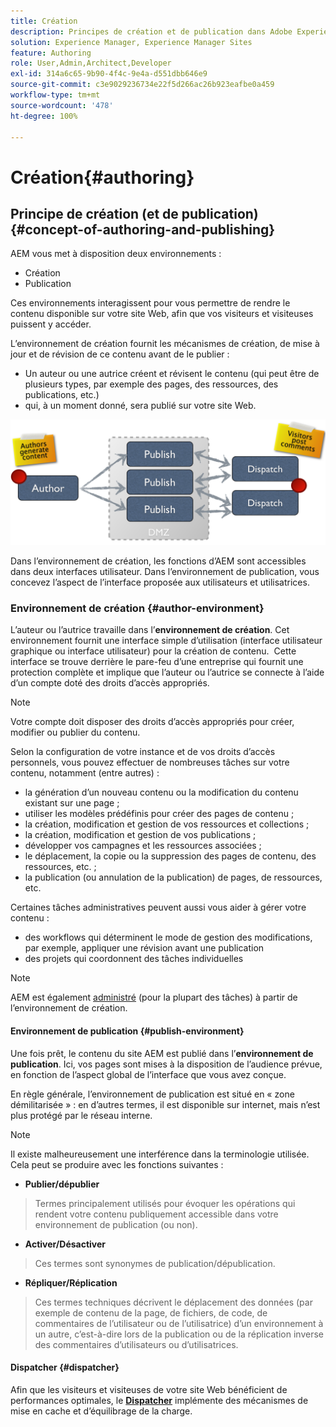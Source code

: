 ```yaml
---
title: Création
description: Principes de création et de publication dans Adobe Experience Manager 6.5.
solution: Experience Manager, Experience Manager Sites
feature: Authoring
role: User,Admin,Architect,Developer
exl-id: 314a6c65-9b90-4f4c-9e4a-d551dbb646e9
source-git-commit: c3e9029236734e22f5d266ac26b923eafbe0a459
workflow-type: tm+mt
source-wordcount: '478'
ht-degree: 100%

---
```


# Création{#authoring}

## Principe de création (et de publication) {#concept-of-authoring-and-publishing}

AEM vous met à disposition deux environnements :

* Création
* Publication

Ces environnements interagissent pour vous permettre de rendre le contenu disponible sur votre site Web, afin que vos visiteurs et visiteuses puissent y accéder.

L’environnement de création fournit les mécanismes de création, de mise à jour et de révision de ce contenu avant de le publier :

* Un auteur ou une autrice créent et révisent le contenu (qui peut être de plusieurs types, par exemple des pages, des ressources, des publications, etc.)
* qui, à un moment donné, sera publié sur votre site Web.

![Vue d’ensemble des environnements](assets/chlimage_1-132.png)

Dans l’environnement de création, les fonctions d’AEM sont accessibles dans deux interfaces utilisateur. Dans l’environnement de publication, vous concevez l’aspect de l’interface proposée aux utilisateurs et utilisatrices.

### Environnement de création {#author-environment}

L’auteur ou l’autrice travaille dans l’**environnement de création**. Cet environnement fournit une interface simple d’utilisation (interface utilisateur graphique ou interface utilisateur) pour la création de contenu.  Cette interface se trouve derrière le pare-feu d’une entreprise qui fournit une protection complète et implique que l’auteur ou l’autrice se connecte à l’aide d’un compte doté des droits d’accès appropriés.

>[!NOTE]
>
>Votre compte doit disposer des droits d’accès appropriés pour créer, modifier ou publier du contenu.

Selon la configuration de votre instance et de vos droits d’accès personnels, vous pouvez effectuer de nombreuses tâches sur votre contenu, notamment (entre autres) :

* la génération d’un nouveau contenu ou la modification du contenu existant sur une page ;
* utiliser les modèles prédéfinis pour créer des pages de contenu ;
* la création, modification et gestion de vos ressources et collections ;
* la création, modification et gestion de vos publications ;
* développer vos campagnes et les ressources associées ;
* le déplacement, la copie ou la suppression des pages de contenu, des ressources, etc. ;
* la publication (ou annulation de la publication) de pages, de ressources, etc.

Certaines tâches administratives peuvent aussi vous aider à gérer votre contenu :

* des workflows qui déterminent le mode de gestion des modifications, par exemple, appliquer une révision avant une publication
* des projets qui coordonnent des tâches individuelles

>[!NOTE]
>
>AEM est également [administré](/help/sites-administering/home.md) (pour la plupart des tâches) à partir de l’environnement de création.

#### Environnement de publication {#publish-environment}

Une fois prêt, le contenu du site AEM est publié dans l’**environnement de publication**. Ici, vos pages sont mises à la disposition de l’audience prévue, en fonction de l’aspect global de l’interface que vous avez conçue.

En règle générale, l’environnement de publication est situé en « zone démilitarisée » : en d’autres termes, il est disponible sur internet, mais n’est plus protégé par le réseau interne.

>[!NOTE]
>
>Il existe malheureusement une interférence dans la terminologie utilisée. Cela peut se produire avec les fonctions suivantes :
>
>* **Publier/dépublier**
>  >  Termes principalement utilisés pour évoquer les opérations qui rendent votre contenu publiquement accessible dans votre environnement de publication (ou non).
>
>* **Activer/Désactiver**
>  >  Ces termes sont synonymes de publication/dépublication.
>
>* **Répliquer/Réplication**
>  >  Ces termes techniques décrivent le déplacement des données (par exemple de contenu de la page, de fichiers, de code, de commentaires de l’utilisateur ou de l’utilisatrice) d’un environnement à un autre, c’est-à-dire lors de la publication ou de la réplication inverse des commentaires d’utilisateurs ou d’utilisatrices.
>

#### Dispatcher {#dispatcher}

Afin que les visiteurs et visiteuses de votre site Web bénéficient de performances optimales, le **[Dispatcher](https://experienceleague.adobe.com/docs/experience-manager-dispatcher/using/dispatcher.html?lang=fr)** implémente des mécanismes de mise en cache et d’équilibrage de la charge.
